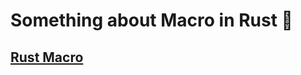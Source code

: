 # Something about Macro in Rust :crab:
## [Rust Macro](https://gist.github.com/aucker/ac26b9db0dd5c1f84275802250503094)

